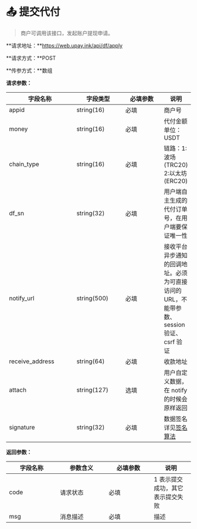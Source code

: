 # 📤 提交代付

> 商户可调用该接口，发起账户提现申请。

**请求地址：**https://web.upay.ink/api/df/apply

**请求方式：**POST

**传参方式：**数组

**请求参数：**

<table><thead><tr><th width="175">字段名称</th><th width="122">字段类型</th><th width="100">必填参数</th><th>说明</th></tr></thead><tbody><tr><td>appid</td><td>string(16)</td><td>必填</td><td>商户号</td></tr><tr><td>money</td><td>string(16)</td><td>必填</td><td>代付金额 单位：USDT</td></tr><tr><td>chain_type</td><td>string(16)</td><td>必填</td><td>链路：1:波场(TRC20) 2:以太坊(ERC20) </td></tr><tr><td>df_sn</td><td>string(32)</td><td>必填</td><td>用户端自主生成的代付订单号，在用户端要保证唯一性</td></tr><tr><td>notify_url</td><td>string(500)</td><td>必填</td><td>接收平台异步通知的回调地址。必须为可直接访问的 URL，不能带参数、session 验证、csrf 验证</td></tr><tr><td>receive_address</td><td>string(64)</td><td>必填</td><td>收款地址</td></tr><tr><td>attach</td><td>string(127)</td><td>选填</td><td>用户自定义数据，在 notify 的时候会原样返回</td></tr><tr><td>signature</td><td>string(32)</td><td>必填</td><td>数据签名 详见<a href="../introduction/signature.md">签名算法</a></td></tr></tbody></table>

**返回参数：**

<table><thead><tr><th width="123">字段名称</th><th width="117">参数含义</th><th width="107">必填参数</th><th>说明</th></tr></thead><tbody><tr><td>code</td><td>请求状态</td><td>必填</td><td>1 表示提交成功，其它表示提交失败</td></tr><tr><td>msg</td><td>消息描述</td><td>必填</td><td>描述</td></tr></tbody></table>
